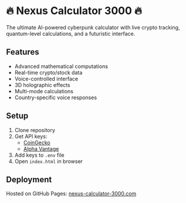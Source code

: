 # 🔥 Nexus Calculator 3000 🔥

The ultimate AI-powered cyberpunk calculator with live crypto tracking, quantum-level calculations, and a futuristic interface.

## Features
- Advanced mathematical computations
- Real-time crypto/stock data
- Voice-controlled interface
- 3D holographic effects
- Multi-mode calculations
- Country-specific voice responses

## Setup
1. Clone repository
2. Get API keys:
   - [CoinGecko](https://www.coingecko.com/en/api)
   - [Alpha Vantage](https://www.alphavantage.com/)
3. Add keys to `.env` file
4. Open `index.html` in browser

## Deployment
Hosted on GitHub Pages: [nexus-calculator-3000.com](https://your-username.github.io/nexus-calculator-3000)